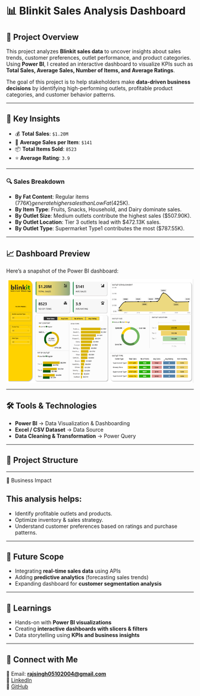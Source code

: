 # 📊 Blinkit Sales Analysis Dashboard  

## 📌 Project Overview  
This project analyzes **Blinkit sales data** to uncover insights about sales trends, customer preferences, outlet performance, and product categories. Using **Power BI**, I created an interactive dashboard to visualize KPIs such as **Total Sales, Average Sales, Number of Items, and Average Ratings**.  

The goal of this project is to help stakeholders make **data-driven business decisions** by identifying high-performing outlets, profitable product categories, and customer behavior patterns.  

---

## 🚀 Key Insights  
- 💰 **Total Sales**: `$1.20M`  
- 🛒 **Average Sales per Item**: `$141`  
- 📦 **Total Items Sold**: `8523`  
- ⭐ **Average Rating**: `3.9`  
---
### 🔍 Sales Breakdown  
- **By Fat Content**: Regular items ($776K) generate higher sales than Low Fat ($425K).  
- **By Item Type**: Fruits, Snacks, Household, and Dairy dominate sales.  
- **By Outlet Size**: Medium outlets contribute the highest sales ($507.90K).  
- **By Outlet Location**: Tier 3 outlets lead with $472.13K sales.  
- **By Outlet Type**: Supermarket Type1 contributes the most ($787.55K).  

---

## 📈 Dashboard Preview  

Here’s a snapshot of the Power BI dashboard:  

![Blinkit Dashboard](https://github.com/rajsinghv1/blinkit_powerbi_project/blob/main/Blinkit-Project.png)   

---

## 🛠 Tools & Technologies  
- **Power BI** → Data Visualization & Dashboarding  
- **Excel / CSV Dataset** → Data Source  
- **Data Cleaning & Transformation** → Power Query  

---
## 📂 Project Structure  
---
🎯 Business Impact
## This analysis helps:
- Identify profitable outlets and products.
- Optimize inventory & sales strategy.
- Understand customer preferences based on ratings and purchase patterns.
---
## 🔮 Future Scope  
-  Integrating **real-time sales data** using APIs  
-  Adding **predictive analytics** (forecasting sales trends)  
-  Expanding dashboard for **customer segmentation analysis** 
---
## 📖 Learnings  
-  Hands-on with **Power BI visualizations**  
-  Creating **interactive dashboards with slicers & filters**  
-  Data storytelling using **KPIs and business insights**
---
## 🤝 Connect with Me  
📧 Email: **rajsingh05102004@gmail.com**  
💼 [LinkedIn](https://www.linkedin.com/in/raj-singh-5213b12a5/)  
🐙 [GitHub](https://github.com/rajsinghv1)  
